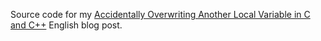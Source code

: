 Source code for my [Accidentally Overwriting Another Local Variable in C and C++](https://blog.petrzemek.net/2019/12/05/accidentally-overwriting-another-local-variable-in-c-and-cpp/) English blog post.
